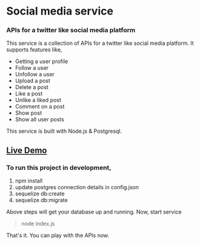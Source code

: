 # Social media service
### APIs for a twitter like social media platform

This service is a collection of APIs for a twitter like social media platform. It supports features like,
- Getting a user profile
- Follow a user
- Unfollow a user
- Upload a post
- Delete a post
- Like a post
- Unlike a liked post
- Comment on a post
- Show post
- Show all user posts

This service is built with Node.js & Postgresql.

## [Live Demo](https://social-media-platform-apis.herokuapp.com/)

### To run this project in development,

1. npm install
2. update postgres connection details in config.json
3. sequelize db:create
4. sequelize db:migrate

Above steps will get your database up and running. Now, start service

> node index.js

That's it. You can play with the APIs now.

